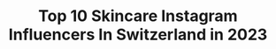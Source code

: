 ---
title: Top 10 Skincare Instagram Influencers In Switzerland in 2023
description: >-
  Find top skincare Instagram influencers in Switzerland in 2023. Most popular hashtags: #switzerland #skincare #beauty #instagood.
platform: Instagram
hits: 43
text_top: See the top-rated Instagram influencers on inBeat.
text_bottom: inBeat holds 43 Instagram influencers like this in Switzerland for you to pitch.
profiles:
  - username: "ivy.kimbour"
    fullname: >-
      Caroline Bourquin
    bio: >-
      🥥 Amoureuse de la vie (🛩🍷🧘🏽) 🧖🏽‍♀️ Skincare junkie & lifestyle ➰ Swiss 🤍 1/3 ceo of @bossbabesevents ✉️ Collab/Pr: caroline.bourquin@gmail.com
    location: "Switzerland"
    followers: 13313
    engagement: 829
    commentsToLikes: 0.288788
    id: ck5c0oygrtk6p0i11ajukastd
    verified: false
    hashtags: "#swissblogger, #emilyinparis, #aesthetic, #blogger"
  - username: "_marisaofficial_"
    fullname: >-
      Marisa Urbano🦋
    bio: >-
      Miss Fitness SNBF 2010 Makeup| Fashion| Fitness| Tanzen | Food| 🇧🇷 living in 🇨🇭 Collab ↘️📩marisaurbano@gmx.ch
    location: "Switzerland"
    followers: 16772
    engagement: 177
    commentsToLikes: 0.073224
    id: ck5znr6gjp03w0i141vfumzjo
    verified: false
    hashtags: "#love, #smile, #makeup, #instadaily"
  - username: "tanjalacroix"
    fullname: >-
      Tanja La Croix
    bio: >-
      𝐷𝐽 / 𝑃𝑟𝑜𝑑𝑢𝑐𝑒𝑟 𝐻𝑜𝑡𝑠𝑝𝑜𝑡𝑠 / 𝐶𝑙𝑢𝑏𝑠 / 𝐶𝑜𝑟𝑝𝑜𝑟𝑎𝑡𝑒 𝑎𝑙𝑙 𝑜𝑣𝑒𝑟 𝑡ℎ𝑒 𝑊𝑜𝑟𝑙𝑑 ▻ 𝐌𝐚𝐬𝐞𝐫𝐚𝐭𝐢 | 𝐊𝐞𝐬𝐬𝐞𝐥 𝐀𝐦𝐛𝐚𝐬𝐬𝐚𝐝𝐨𝐫 ▻ 𝐁𝐕𝐋𝐆𝐀𝐑𝐈 My Mixes ↴
    location: "Switzerland"
    followers: 61117
    engagement: 119
    commentsToLikes: 0.048211
    id: ck5q5yuhwv6yw0i115ir6agaf
    verified: true
    hashtags: "#pflege, #pure, #time, #dermatology"
  - username: "imagism.studio"
    fullname: >-
      Imagism.Studio Mascha Dahan
    bio: >-
      Zürich, Switzerland 📍 📷 Photography 🖥 Webdesign 📖 Editor @imagismmagazine
    location: "Switzerland"
    followers: 21821
    engagement: 225
    commentsToLikes: 0.016662
    id: ck15r14nf5mez0i19kmuec2vn
    verified: false
    hashtags: "#beauty, #beautyphotographer, #beautyphotography, #glowyskin"
  - username: "cherryladyh"
    fullname: >-
      𝙋𝙇𝙐𝙎𝙎𝙄𝙕𝙀/𝙁𝘼𝙎𝙃𝙄𝙊𝙉/𝙏𝙍𝘼𝙑𝙀𝙇
    bio: >-
      💎🎀 ᎦɬєƿɧλᏁίє🎀💎 📍 𝕃𝕚𝕧𝕖 𝕚𝕟 𝕊𝕨𝕚𝕥𝕫𝕖𝕣𝕝𝕒𝕟𝕕🇨🇭 29 Yᴇᴀʀs ᴏʟᴅ💁🏻‍♀️ Tᖇᗩᐯᗴᒪ✈️🌎 🔜 Collab DM or Mail 💌 👰🏻🤵@originalberni #plussize #fashion #switzerland
    location: "Switzerland"
    followers: 15125
    engagement: 1019
    commentsToLikes: 0.231207
    id: ckaovyrss6oex0i781qwz0bvg
    verified: false
    hashtags: "#plussize, #dance, #fun, #instadaily"
  - username: "raffy_h501"
    fullname: >-
      🎀Raffy🎀
    bio: >-
      Travel, shopping, music & gym addicted🛫🌍🛍🎧🏋 📍 From Rome, Italy 🇮🇹 📍Living in Lugano, Switzerland 🇨🇭 Spoken languages 🇪🇦🇬🇧🇫🇷 🙅🏻‍♀️All you can hate🙅🏻‍♀️
    location: "Switzerland"
    followers: 67197
    engagement: 795
    commentsToLikes: 0.047690
    id: ckap6xq5zhswx0i78xj85tbpd
    verified: false
    hashtags: "#colosseo, #tessin, #outfitkillers, #sealovers"
  - username: "moni0608"
    fullname: >-
      🌹Monika🌹👩🏼
    bio: >-
      ▪️ 💯%🇵🇱🩸 ▪️ Polish Girl 👩🏼 ▪️ 🏠📍Zürich 🇨🇭 ▪️🗣🇵🇱 🇪🇸 🇬🇧 🇩🇪 ▪️ 💜 Gym 🏋🏼‍♀️💪🏽
    location: "Switzerland"
    followers: 5606
    engagement: 1511
    commentsToLikes: 0.424055
    id: ckapbw7cm1ig50i78c44x522c
    verified: false
    hashtags: "#clothes, #style, #dress, #ootd"
  - username: "danielkaay_"
    fullname: >-
      DΛNIEL KΛΛY
    bio: >-
      👔 Fashion & Lifestyle 🇨🇭 Sᴡɪᴛᴢᴇʀʟᴀɴᴅ 📩 contact@danielkaay.ch
    location: "Switzerland"
    followers: 9351
    engagement: 923
    commentsToLikes: 0.341338
    id: ck5cahyisdg1v0i11a8gf1jjx
    verified: false
    hashtags: "#fashionmen, #zurich, #dapperday, #gentlemanstyle"
  - username: "coralie_voyagesavecnous"
    fullname: >-
      𝒄𝒐𝒓𝒂𝒍𝒊𝒆_𝒗𝒐𝒚𝒂𝒈𝒆𝒔𝒂𝒗𝒆𝒄𝒏𝒐𝒖𝒔
    bio: >-
      𝐂 𝐎 𝐑 𝐀 𝐋 𝐈 𝐄 ♡ 𝐅 𝐀 𝐁 𝐈 𝐎 𝙿𝚑𝚘𝚝𝚘𝚐𝚛𝚊𝚙𝚑𝚢│𝚃𝚛𝚊𝚟𝚎𝚕│𝙻𝚒𝚏𝚎𝚜𝚝𝚢𝚕𝚎 ☽ 𝑫𝒊𝒆 𝒘𝒊𝒕𝒉 𝒎𝒆𝒎𝒐𝒓𝒊𝒆𝒔, 𝒏𝒐𝒕 𝒅𝒓𝒆𝒂𝒎𝒔 ✈ 𝙽𝚎𝚡𝚝 : 𝙻𝚊𝚙𝚘𝚗𝚒𝚎 - 𝙱𝚊𝚕𝚒 - 𝙾𝚞𝚎𝚜𝚝 𝚄𝚂𝙰 𝚂𝚄𝙸𝚂𝚂𝙴 ⦙ 𝙶𝙴𝙽𝙴𝚅𝙴 𝙱𝚕𝚘𝚐 ✎- ⤵️
    location: "Switzerland"
    followers: 11163
    engagement: 856
    commentsToLikes: 0.188279
    id: ck14ldwxgu6wh0i192okjx3tm
    verified: false
    hashtags: "#crete, #greekislands, #igersgeneva, #suisse"
  - username: "chanti_lia"
    fullname: >-
      FASHION BLOGGER
    bio: >-
      Streetstyle lover ~ casual & chic ~ content creator 💭Swiss Mom of two | wifey ✉️contact@chantilia.com
    location: "Switzerland"
    followers: 36868
    engagement: 358
    commentsToLikes: 0.178077
    id: ck5qbxr5wnw5h0i11uggqfyu7
    verified: false
    hashtags: "#instafashion, #tgif, #sheingals, #fashionblogger"
---